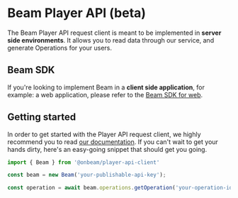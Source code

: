 # Beam Player API (beta)

The Beam Player API request client is meant to be implemented in **server side environments**. It allows you to read data through our service, and generate Operations for your users.


## Beam SDK

If you're looking to implement Beam in a **client side application**, for example: a web application, please refer to the [Beam SDK for web](https://www.npmjs.com/package/@onbeam/sdk).

## Getting started

In order to get started with the Player API request client, we highly recommend you to read [our documentation](https://docs.onbeam.com/service/introduction-player-api). If you can't wait to get your hands dirty, here's an easy-going snippet that should get you going. 

```typescript
import { Beam } from '@onbeam/player-api-client'

const beam = new Beam('your-publishable-api-key');

const operation = await beam.operations.getOperation('your-operation-id');
```